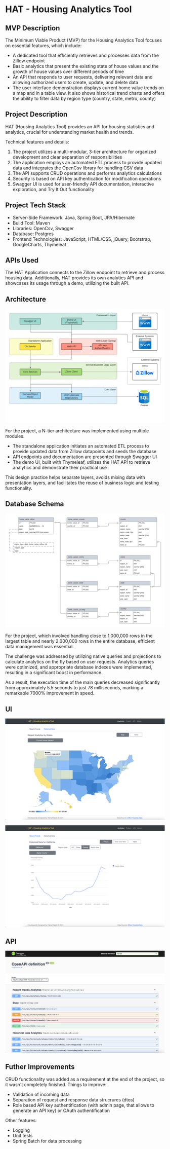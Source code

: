 # HAT - Housing Analytics Tool

## MVP Description

The Minimum Viable Product (MVP) for the Housing Analytics Tool focuses on essential features, which include:

- A dedicated tool that efficiently retrieves and processes data from the Zillow endpoint
- Basic analytics that present the existing state of house values and the growth of house values over different periods of time
- An API that responds to user requests, delivering relevant data and allowing authorized users to create, update, and delete data
- The user interface demonstration displays current home value trends on a map and in a table view. It also shows historical trend charts and offers the ability to filter data by region type (country, state, metro, county)

## Project Description

HAT (Housing Analytics Tool) provides an API for housing statistics and analytics, crucial for understanding market health and trends.

Technical features and details:

1) The project utilizes a multi-modular, 3-tier architecture for organized development and clear separation of responsibilities
2) The application employs an automated ETL process to provide updated data and integrates the OpenCsv library for handling CSV data
3) The API supports CRUD operations and performs analytics calculations
4) Security is based on API key authentication for modification operations
5) Swagger UI is used for user-friendly API documentation, interactive exploration, and Try It Out functionality

## Project Tech Stack

- Server-Side Framework: Java, Spring Boot, JPA/Hibernate
- Build Tool: Maven
- Libraries: OpenCsv, Swagger
- Database: Postgres
- Frontend Technologies: JavaScript, HTML/CSS, jQuery, Bootstrap, GoogleCharts, Thymeleaf

## APIs Used

The HAT Application connects to the Zillow endpoint to retrieve and process housing data. Additionally, HAT provides its own analytics API and showcases its usage through a demo, utilizing the built API.

## Architecture

![Project Architecture](./web/src/main/resources/static/images/architecture.png)

For the project, a N-tier architecture was implemented using multiple modules.

- The standalone application initiates an automated ETL process to provide updated data from Zillow datapoints and seeds the database
- API endpoints and documentation are presented through Swagger UI
- The demo UI, built with Thymeleaf, utilizes the HAT API to retrieve analytics and demonstrate their practical use

This design practice helps separate layers, avoids mixing data with presentation layers, and facilitates the reuse of business logic and testing functionality.

## Database Schema

![Database Schema](./web/src/main/resources/static/images/db_schema.png)

For the project, which involved handling close to 1,000,000 rows in the largest table and nearly 2,000,000 rows in the entire database, efficient data management was essential.

The challenge was addressed by utilizing native queries and projections to calculate analytics on the fly based on user requests. Analytics queries were optimized, and appropriate database indexes were implemented, resulting in a significant boost in performance.

As a result, the execution time of the main queries decreased significantly from approximately 5.5 seconds to just 78 milliseconds, marking a remarkable 7000% improvement in speed.

## UI 

![UI Map View](./web/src/main/resources/static/images/demo_map.png)

![UI Chart View](./web/src/main/resources/static/images/demo_chart.png)

## API 

![API Swagger View](./web/src/main/resources/static/images/demo_swagger.png)

## Futher Improvements

CRUD functionality was added as a requirement at the end of the project, so it wasn't completely finished. Things to improve:

- Validation of incoming data
- Separation of request and response data strucrures (dtos)
- Role based API key authentification (with admin page, that allows to generate an API key) or OAuth authentification

Other features:

- Logging
- Unit tests
- Spring Batch for data processing